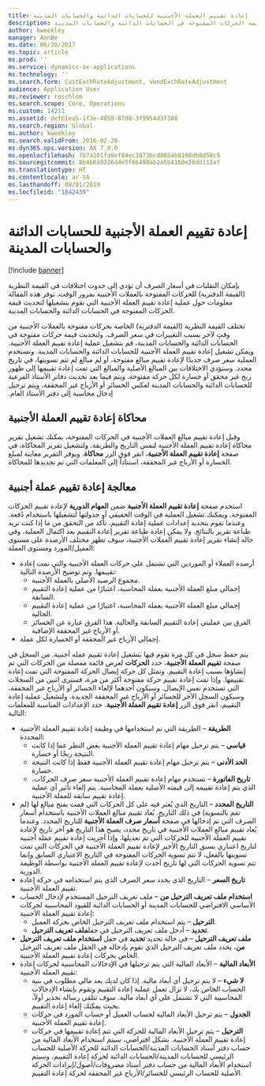 ```yaml
---
title: إعادة تقييم العملة الأجنبية للحسابات الدائنة والحسابات المدينة
description: بإمكان التقلبات في أسعار الصرف أن تؤدي إلى حدوث اختلافات في القيمة النظرية (القيمة الدفترية) للحركات المفتوحة بالعملات الأجنبية بمرور الوقت. توفر هذه المقالة معلومات حول عملية إعادة تقييم العملة الأجنبية التي تقوم بتشغيلها لتحديث قيمة الحركات المفتوحة في الحسابات الدائنة والحسابات المدينة.
author: kweekley
manager: AnnBe
ms.date: 06/20/2017
ms.topic: article
ms.prod: ''
ms.service: dynamics-ax-applications
ms.technology: ''
ms.search.form: CustExchRateAdjustment, VendExchRateAdjustment
audience: Application User
ms.reviewer: roschlom
ms.search.scope: Core, Operations
ms.custom: 14211
ms.assetid: defb1ea5-1f3e-4859-87d8-3f9954d3f388
ms.search.region: Global
ms.author: kweekley
ms.search.validFrom: 2016-02-28
ms.dyn365.ops.version: AX 7.0.0
ms.openlocfilehash: fb7a101fa9ef84ec3873bcd8054b8198db8d58c9
ms.sourcegitcommit: 8b4b6a9226d4e5f66498ab2a5b4160e26dd112af
ms.translationtype: HT
ms.contentlocale: ar-SA
ms.lasthandoff: 08/01/2019
ms.locfileid: "1842439"
---
```

# <a name="foreign-currency-revaluation-for-accounts-payable-and-accounts-receivable"></a>إعادة تقييم العملة الأجنبية للحسابات الدائنة والحسابات المدينة

[!include [banner](../includes/banner.md)]

بإمكان التقلبات في أسعار الصرف أن تؤدي إلى حدوث اختلافات في القيمة النظرية (القيمة الدفترية) للحركات المفتوحة بالعملات الأجنبية بمرور الوقت. توفر هذه المقالة معلومات حول عملية إعادة تقييم العملة الأجنبية التي تقوم بتشغيلها لتحديث قيمة الحركات المفتوحة في الحسابات الدائنة والحسابات المدينة. 

تختلف القيمة النظرية (القيمة الدفترية) الخاصة بحركات مفتوحة بالعملات الأجنبية من وقتٍ لآخر بسبب التغييرات في سعر الصرف. ولتحديث قيمة حركات مفتوحة في الحسابات الدائنة والحسابات المدينة، قم بتشغيل عملية إعادة تقييم العملة الأجنبية. ويمكن تشغيل إعادة تقييم العملة الأجنبية للحسابات الدائنة والحسابات المدينة. وتستخدم العملية سعر صرف جديدًا لإعادة تقييم مبالغ مفتوحة، أو لم مبالغ لم تتم تسويتها، في تاريخ محدد. ‏‫وستؤدي الاختلافات بين المبالغ الأصلية والمبالغ التي تمت إعادة تقييمها إلى ظهور ربح غير محقق أو خسارة لكل حركة مفتوحة. ويتم فيما بعد تحديث دفاتر الأستاذ الفرعية للحسابات الدائنة والحسابات المدينة لعكس الخسائر أو الأرباح غير المحققة، ويتم ترحيل إدخال محاسبة إلى دفتر الأستاذ العام.‬

## <a name="simulate-a-foreign-currency-revaluation"></a>محاكاة إعادة تقييم العملة الأجنبية
وقبل إعادة تقييم مبالغ العملات الأجنبية في الحركات المفتوحة، يمكنك تشغيل تقرير محاكاة إعادة تقييم العملة الأجنبية لنفس التاريخ والطريقة. ولتشغيل تقرير المحاكاة، في صفحة **إعادة تقييم العملة الأجنبية**، انقر فوق الزر **محاكاة**. ويوفر التقرير معاينة لمبلغ الخسارة أو الأرباح غير المحققة، استناداً إلى المعلمات التي تم تحديدها للمحاكاة.

## <a name="process-a-foreign-currency-revaluation"></a>معالجة إعادة تقييم عملة أجنبية
‏‫استخدم صفحة **إعادة تقييم العملة الأجنبية** ضمن **المهام الدورية** لإعادة تقييم الحركات المفتوحة. ويمكنك تشغيل العملية في الوقت الحقيقي أو جدولتها لتشغيلها باستخدام دُفعة. وعندما تقوم بتحديد إعدادات عملية إعادة التقييم، تأكد من التحقق من ما إذا كنت تريد طباعة تقرير بالنتائج. ولا يمكن إعادة طباعة تقرير إعادة التقييم بعد اكتمال العملية.‬ وفي حالة إنشاء تقرير إعادة تقييم العملات الأجنبية، سوف تظهر مختلف الأرصدة على مستوى العميل/المورد ومستوى العملة:

-   أرصدة العملاء أو الموردين التي تشتمل على حركات العملة الأجنبية والتي تمت إعادة تقييمها. وتم توضيح الأرصدة التالية:
    -   مجموع الرصيد الأصلي بالعملة الأجنبية.
    -   إجمالي مبلغ العملة الأجنبية ‬بعملة المحاسبة، اعتبارًا من عملية إعادة التقييم السابقة.
    -   إجمالي مبلغ العملة الأجنبية ‬بعملة المحاسبة، اعتبارًا من عملية إعادة التقييم الحالية.
    -   الفرق بين عمليتي إعادة التقييم السابقة والحالية. هذا الفرق عبارة عن الخسائر أو الأرباح غير المحققة الإضافية.
-   إجمالي الأرباح غير المحققة أو الخسارة لكل عملة.

يتم حفظ سجل في كل مرة تقوم فيها بتشغيل إعادة تقييم عمله أجنبية. من السجل في صفحة **تقييم العملة الأجنبية**، حدد **الحركات** لعرض قائمة مفصلة من الحركات التي تم إنشاؤها بسبب إعادة التقييم. ‏‫وتمثل كل حركة إيصال الحركة المفتوحة التي تمت إعادة تقييمها. وإذا تمت إعادة تقييم حركة مفتوحة أكثر من مرة، فسترى اثنين من السجلات التي تستخدم نفس الإيصال. وسيكون أحدهما لإلغاء الخسائر أو الأرباح غير المحققة، وسيكون السجل الآخر للخسائر أو الأرباح غير المحققة الجديدة.‬ ولتشغيل عملية إعادة التقييم، انقر فوق الزر **إعادة تقييم العملة الأجنبية**. حدد الإعدادات المناسبة للمعلمات التالية:

-   **الطريقة** – الطريقة التي تم استخدامها في وظيفة إعادة تقييم العملة الأجنبية المحددة:
    -   **قياسي** – يتم ترحيل مهام إعادة تقييم العملة الأجنبية بغض النظر عما إذا كانت النتيجة ربحًا أو خسارة.
    -   **الحد الأدنى** – يتم ترحيل مهام إعادة تقييم العملة الأجنبية فقط إذا كانت النتيجة خسارة.
    -   **تاريخ الفاتورة** – تستخدم مهام إعادة تقييم العملة الأجنبية سعر صرف الحركات، الذي يتم إعادة تقييمه إلى قيمته الأصلية بعملة المحاسبة. يتم إلغاء تأثير أي عملية إعادة تقييم سابقة للعملة الأجنبية.
-   **التاريخ المحدد** – التاريخ الذي يُعثر فيه على كل الحركات التي قمت بفتح مبالغ لها (لم تقم بالتسوية) في ذلك التاريخ. يُعاد تقييم مبالغ العملات الأجنبية باستخدام أسعار الصرف التي تم إدخالها في صفحة **أسعار صرف العملة الأجنبية** للتاريخ المحدد. وعندما يُعاد تقييم مبالغ العملات الأجنبية في تاريخ محدد، يصبح هذا التاريخ هو آخر تاريخ لإعادة تقييم العملة الأجنبية للحركات التي تم تعديلها. وإذا أجريت إعادة تقييم عملة أجنبية لتاريخ اعتباري يسبق التاريخ الأخير لإعادة تقييم العملة الأجنبية في الحركات التي تمت تسويتها بالفعل، لا تتم تسوية الحركات المفتوحة في التاريخ الاعتباري السابق وإنما تتم تسوية الحركات التي لها تاريخ أحدث لإعادة تقييم العملة الأجنبية بواسطة الوظيفة الدورية.
-   **تاريخ السعر** – التاريخ الذي يحدد سعر الصرف الذي يتم استخدامه في حركة إعادة تقييم العملة الأجنبية.
-   **استخدام ملف تعريف الترحيل من** – ملف تعريف الترحيل المستخدم لإدخال الحساب الأساسي الافتراضي للحسابات المدينة أو الحسابات الدائنة للقيود المحاسبية لحركات إعادة تقييم العملة الأجنبية:
    -   **الترحيل** – يتم استخدام ملف تعريف الترحيل الخاص بحركة العميل.
    -   **تحديد** – أدخل ملف تعريف الترحيل في حقل**ملف تعريف الترحيل**.
-   **ملف تعريف الترحيل** – في حالة تحديد **تحديد** في حقل **استخدام ملف تعريف الترحيل من**، يحدد ملف تعريف الترحيل الذي تقوم بإدخاله في الحقل ملف تعريف الترحيل الخاص بحركات إعادة تقييم العملة الأجنبية.
-   **الأبعاد المالية** – الأبعاد المالية التي يتم ترحيلها في الإدخالات المحاسبية لحركات إعادة تقييم العملة الأجنبية:
    -   **لا شيء** – لا يتم ترحيل أي أبعاد مالية. إذا كان لديك بعد مالي مطلوب في بنية الحساب الخاص بك، لا تزال تعمل عملية إعادة التقييم وتقوم بإنشاء الإدخالات المحاسبية التي لا تشتمل على أي أبعاد مالية. سوف تتلقى رسالة تحذير أولاً، بحيث يمكنك إلغاء إعادة التقييم.
    -   **الجدول** – يتم ترحيل الأبعاد المالية لحساب العميل أو حساب المورد في حركات إعادة تقييم العملة الأجنبية.
    -   **الترحيل** – يتم ترحيل الأبعاد المالية للحركة التي تتم إعادة تقييمها في حركات إعادة تقييم العملة الأجنبية. بشكل افتراضي، سيتم استخدام الأبعاد المالية من حساب دفتر أستاذ الحسابات المدينة/الحسابات الدائنة للحركة الأصلية للحساب الرئيسي للحسابات المدينة/الحسابات الدائنة لحركة إعادة التقييم، وسيتم استخدام الأبعاد المالية من حساب دفتر أستاذ مصروفات/أصول/إيرادات الحركة الأصلية للحساب الرئيسي للخسائر/الأرباح غير المحققة لحركة إعادة التقييم.




